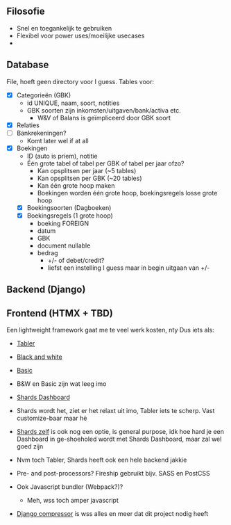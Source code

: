 ## Filosofie
- Snel en toegankelijk te gebruiken
- Flexibel voor power uses/moeilijke usecases
- 
## Database
File, hoeft geen directory voor I guess.
Tables voor:
- [x] Categorieën (GBK)
	- id UNIQUE, naam, soort, notities
	- GBK soorten zijn inkomsten/uitgaven/bank/activa etc.
		- W&V of Balans is geïmpliceerd door GBK soort
- [x] Relaties
- [ ] Bankrekeningen?
	- Komt later wel if at all
- [x] Boekingen
	- ID (auto is priem), notitie
	- Één grote tabel of tabel per GBK of tabel per jaar ofzo?
		- Kan opsplitsen per jaar (~5 tables)
		- Kan opsplitsen per GBK (~20 tables)
		- Kan één grote hoop maken
		- Boekingen worden één grote hoop, boekingsregels losse grote hoop
	- [x] Boekingsoorten (Dagboeken)
	- [x] Boekingsregels (1 grote hoop)
		- boeking FOREIGN
		- datum
		- GBK
		- document nullable
		- bedrag
			- +/- of debet/credit?
			- liefst een instelling I guess maar in begin uitgaan van +/-
## Backend (Django)

## Frontend (HTMX + TBD)
Een lightweight framework gaat me te veel werk kosten, nty
Dus iets als:
- [Tabler](https://tabler.io/)
- [Black and white](https://www.figma.com/community/file/1201935147948130925)
- [Basic](https://www.figma.com/community/file/1088468250791967662)
- B&W en Basic zijn wat leeg imo
- [Shards Dashboard](https://designrevision.com/downloads/shards-dashboard-lite/)
- Shards wordt het, ziet er het relaxt uit imo, Tabler iets te scherp. Vast customize-baar maar hè
- [Shards zelf](https://designrevision.com/downloads/shards/) is ook nog een optie, is general purpose, idk hoe hard je een Dashboard in ge-shoeholed wordt met Shards Dashboard, maar zal wel goed zijn
- Nvm toch Tabler, Shards heeft ook een hele backend jakkie

- Pre- and post-processors? Fireship gebruikt bijv. SASS en PostCSS
- Ook Javascript bundler (Webpack?)?
	- Meh, wss toch amper javascript
- [Django compressor](https://django-compressor.readthedocs.io/en/stable/) is wss alles en meer dat dit project nodig heeft
